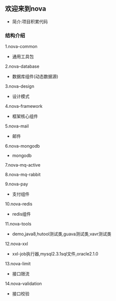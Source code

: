 ## 欢迎来到nova
* 简介:项目积累代码

### 结构介绍
1.nova-common
* 通用工具包

2.nova-database
* 数据库组件(动态数据源)

3.nova-design
* 设计模式

4.nova-framework
* 框架核心组件

5.nova-mail
* 邮件

6.nova-mongodb
* mongodb

7.nova-mq-active

8.nova-mq-rabbit

9.nova-pay
* 支付组件

10.nova-redis
* redis组件

11.nova-tools
* demo,java8,hutool测试类,guava测试类,vavr测试类

12.nova-xxl
* xxl-job执行器,mysql2.3.1sql文件,oracle2.1.0

13.nova-limit
* 接口限流

14.nova-validation
* 接口校验
